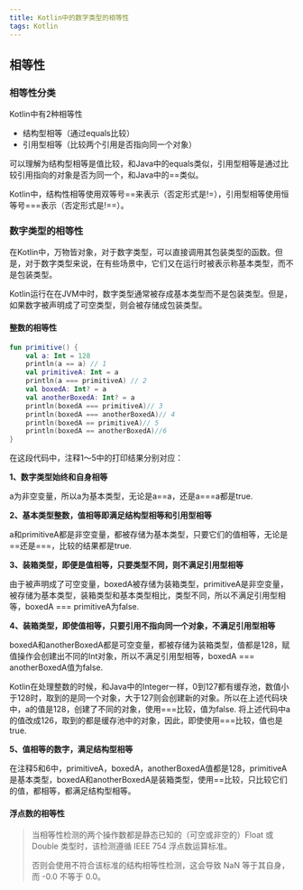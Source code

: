 ```yaml
---
title: Kotlin中的数字类型的相等性
tags: Kotlin
---
```



## 相等性

### 相等性分类
Kotlin中有2种相等性
- 结构型相等（通过equals比较）
- 引用型相等（比较两个引用是否指向同一个对象）

可以理解为结构型相等是值比较，和Java中的equals类似，引用型相等是通过比较引用指向的对象是否为同一个，和Java中的==类似。

Kotlin中，结构性相等使用双等号==来表示（否定形式是!=），引用型相等使用恒等号===表示（否定形式是!==）。

### 数字类型的相等性

在Kotlin中，万物皆对象，对于数字类型，可以直接调用其包装类型的函数。但是，对于数字类型来说，在有些场景中，它们又在运行时被表示称基本类型，而不是包装类型。

Kotlin运行在在JVM中时，数字类型通常被存成基本类型而不是包装类型。但是，如果数字被声明成了可空类型，则会被存储成包装类型。

#### 整数的相等性

```Kotlin
fun primitive() {
    val a: Int = 128
    println(a == a) // 1
    val primitiveA: Int = a
    println(a === primitiveA) // 2
    val boxedA: Int? = a
    val anotherBoxedA: Int? = a
    println(boxedA === primitiveA)// 3
    println(boxedA === anotherBoxedA)// 4
    println(boxedA == primitiveA)// 5
    println(boxedA == anotherBoxedA)//6
}
```

在这段代码中，注释1～5中的打印结果分别对应：

**1、数字类型始终和自身相等**

a为非空变量，所以a为基本类型，无论是a==a，还是a===a都是true.

**2、基本类型整数，值相等即满足结构型相等和引用型相等**

a和primitiveA都是非空变量，都被存储为基本类型，只要它们的值相等，无论是==还是===，比较的结果都是true.

**3、装箱类型，即便是值相等，只要类型不同，则不满足引用型相等**

由于被声明成了可空变量，boxedA被存储为装箱类型，primitiveA是非空变量，被存储为基本类型，装箱类型和基本类型相比，类型不同，所以不满足引用型相等，boxedA === primitiveA为false.

**4、装箱类型，即使值相等，只要引用不指向同一个对象，不满足引用型相等**

boxedA和anotherBoxedA都是可空变量，都被存储为装箱类型，值都是128，赋值操作会创建出不同的Int对象，所以不满足引用型相等，boxedA === anotherBoxedA值为false.

Kotlin在处理整数的时候，和Java中的Integer一样，0到127都有缓存池，数值小于128时，取到的是同一个对象，大于127则会创建新的对象。所以在上述代码块中，a的值是128，创建了不同的对象，使用===比较，值为false. 将上述代码中a的值改成126，取到的都是缓存池中的对象，因此，即使使用===比较，值也是true.

**5、值相等的数字，满足结构型相等**

在注释5和6中，primitiveA，boxedA，anotherBoxedA值都是128，primitiveA是基本类型，boxedA和anotherBoxedA是装箱类型，使用==比较，只比较它们的值，都相等，都满足结构型相等。

#### 浮点数的相等性

>当相等性检测的两个操作数都是静态已知的（可空或非空的）Float 或 Double 类型时，该检测遵循 IEEE 754 浮点数运算标准。
>
>否则会使用不符合该标准的结构相等性检测，这会导致 NaN 等于其自身，而 -0.0 不等于 0.0。

